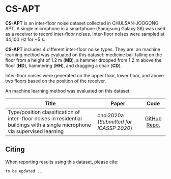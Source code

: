 # CS-APT

**CS-APT** is an inter-floor noise dataset collected in CHULSAN-JOOGONG APT. A single microphone in a smartphone (Samgsung Galaxy S6) was used as a receiver to record inter-floor noises. Inter-floor noises were sampled at 44,100 Hz for ~5 s.

**CS-APT** includes 4 different inter-floor noise types. They are: an machine learning method was evaluated on this dataset: medicine ball falling on the floor from a height of 1.2 m (**MB**), a hammer dropped from 1.2 m above the floor (**HD**), hammering (**HH**), and dragging a chair (**CD**).



Inter-floor noises were generated on the upper floor, lower floor, and above two floors based on the position of the receiver.



An machine learning method was evaluated on this dataset:

| Title                                                        | Paper                                   |                             Code                             |
| ------------------------------------------------------------ | --------------------------------------- | :----------------------------------------------------------: |
| Type/position classification of inter-floor noises in residential buildings with a single microphone via supervised learning | choi2020a (*Submitted for ICASSP 2020*) | [GitHub Repo.]( https://github.com/yodacatmeow/indoor-noise/tree/master/inter-floor-noise-classification) |



## Citing

When reporting results using this dataset, please cite:

```
to be updated ...
```

